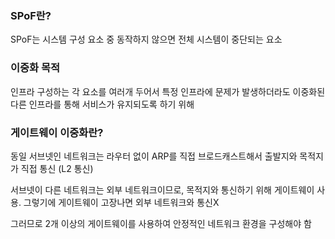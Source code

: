 ### SPoF란?
SPoF는 시스템 구성 요소 중 동작하지 않으면 전체 시스템이 중단되는 요소

### 이중화 목적
인프라 구성하는 각 요소를 여러개 두어서 특정 인프라에 문제가 발생하더라도 이중화된 다른 인프라를 통해 서비스가 유지되도록 하기 위해


### 게이트웨이 이중화란?
동일 서브넷인 네트워크는 라우터 없이 ARP를 직접 브로드캐스트해서 출발지와 목적지가 직접 통신 (L2 통신)

서브넷이 다른 네트워크는 외부 네트워크이므로, 목적지와 통신하기 위해 게이트웨이 사용. 그렇기에 게이트웨이 고장나면 외부 네트워크와 통신X

그러므로 2개 이상의 게이트웨이를 사용하여 안정적인 네트워크 환경을 구성해야 함